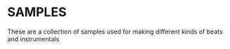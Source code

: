 # SAMPLES

These are a collection of samples used for making different kinds of beats and instrumentals
